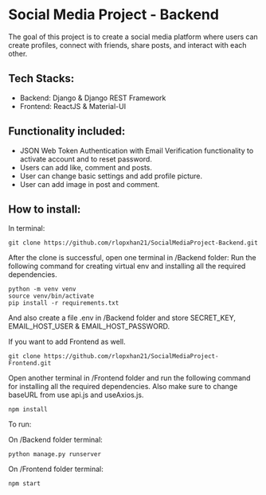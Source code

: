 # Social Media Project - Backend

The goal of this project is to create a social media platform where users can create profiles, connect
with friends, share posts, and interact with each other.

## Tech Stacks:
- Backend: Django & Django REST Framework
- Frontend: ReactJS & Material-UI 

## Functionality included:
- JSON Web Token Authentication with Email Verification functionality to activate account and to reset password.
- Users can add like, comment and posts.
- User can change basic settings and add profile picture.
- User can add image in post and comment.

## How to install:
In terminal:

```
git clone https://github.com/rlopxhan21/SocialMediaProject-Backend.git
```


After the clone is successful, open one terminal in /Backend folder:
Run the following command for creating virtual env and installing all the required dependencies.

```
python -m venv venv
source venv/bin/activate
pip install -r requirements.txt
```

And also create a file .env in /Backend folder and store SECRET_KEY, EMAIL_HOST_USER & EMAIL_HOST_PASSWORD.


If you want to add Frontend as well.
```
git clone https://github.com/rlopxhan21/SocialMediaProject-Frontend.git
```

Open another terminal in /Frontend folder and run the following command for installing all the required dependencies. Also make sure to change baseURL from use api.js and useAxios.js.

```
npm install
```
To run:

On /Backend folder terminal:

```
python manage.py runserver
```

On /Frontend folder terminal:

```
npm start
```
